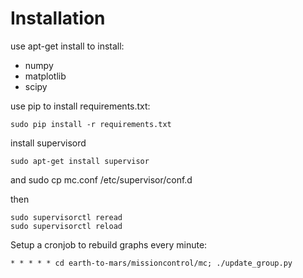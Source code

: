 # Installation

use apt-get install to install:

* numpy
* matplotlib 
* scipy

use pip to install requirements.txt:

    sudo pip install -r requirements.txt

install supervisord

    sudo apt-get install supervisor

and 
    sudo cp mc.conf /etc/supervisor/conf.d

then 

    sudo supervisorctl reread
    sudo supervisorctl reload

Setup a cronjob to rebuild graphs every minute:

    * * * * * cd earth-to-mars/missioncontrol/mc; ./update_group.py
